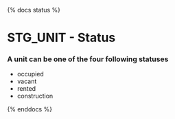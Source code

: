 {% docs status %}

# STG_UNIT - Status

### A unit can be one of the four following statuses

- occupied
- vacant
- rented
- construction

{% enddocs %}